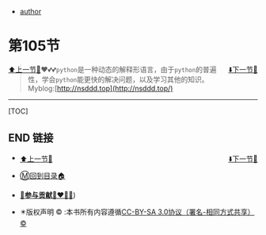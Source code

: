 + [author](http://nsddd.top)

# 第105节

<div><a href = '104.md' style='float:left'>⬆️上一节🔗</a><a href = '106.md' style='float: right'>⬇️下一节🔗</a></div>


> ❤️💕💕`python`是一种动态的解释形语言，由于`python`的普遍性，学会`python`能更快的解决问题，以及学习其他的知识。Myblog:[http://nsddd.top](http://nsddd.top/)

---
[TOC]





## END 链接
<ul><li><div><a href = '104.md' style='float:left'>⬆️上一节🔗</a><a href = '106.md' style='float: right'>⬇️下一节🔗</a></div></li></ul>

+ [Ⓜ️回到目录🏠](../README.md)

+ [**🫵参与贡献💞❤️‍🔥💖**](https://nsddd.top/archives/contributors))

+ ✴️版权声明 &copy; :本书所有内容遵循[CC-BY-SA 3.0协议（署名-相同方式共享）&copy;](http://zh.wikipedia.org/wiki/Wikipedia:CC-by-sa-3.0协议文本) 

